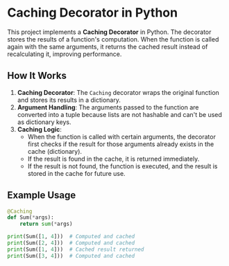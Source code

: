 # Caching Decorator in Python

This project implements a **Caching Decorator** in Python. The decorator stores the results of a function's computation. When the function is called again with the same arguments, it returns the cached result instead of recalculating it, improving performance.

## How It Works

1. **Caching Decorator**: The `Caching` decorator wraps the original function and stores its results in a dictionary.
2. **Argument Handling**: The arguments passed to the function are converted into a tuple because lists are not hashable and can't be used as dictionary keys.
3. **Caching Logic**:
   - When the function is called with certain arguments, the decorator first checks if the result for those arguments already exists in the cache (dictionary).
   - If the result is found in the cache, it is returned immediately.
   - If the result is not found, the function is executed, and the result is stored in the cache for future use.

## Example Usage

```python
@Caching
def Sum(*args):
    return sum(*args)

print(Sum([1, 4]))  # Computed and cached
print(Sum([2, 4]))  # Computed and cached
print(Sum([1, 4]))  # Cached result returned
print(Sum([3, 4]))  # Computed and cached
